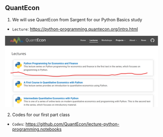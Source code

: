 ##  QuantEcon

1. We will use QuantEcon from Sargent for our Python Basics study  

- `Lecture`: https://python-programming.quantecon.org/intro.html  

![QuanEcon](image.png)  

   
2. Codes for our first part class  
- `Codes`: https://github.com/QuantEcon/lecture-python-programming.notebooks


